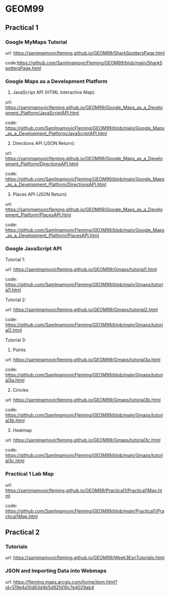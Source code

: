 # GEOM99

## Practical 1 

### Google MyMaps Tutorial 

url: https://samimamovicfleming.github.io/GEOM99/SharkSpottersPage.html

code:https://github.com/SamImamovicFleming/GEOM99/blob/main/SharkSpottersPage.html

### Google Maps as a Development Platform 

1.  JavaScript API (HTML Interactive Map):

url: https://samimamovicfleming.github.io/GEOM99/Google_Maps_as_a_Development_Platform/JavaScriptAPI.html

code: https://github.com/SamImamovicFleming/GEOM99/blob/main/Google_Maps_as_a_Development_Platform/JavaScriptAPI.html

2. Directions API (JSON Return): 

url: https://samimamovicfleming.github.io/GEOM99/Google_Maps_as_a_Development_Platform/DirectionsAPI.html

code: https://github.com/SamImamovicFleming/GEOM99/blob/main/Google_Maps_as_a_Development_Platform/DirectionsAPI.html

3. Places API (JSON Return)

url: https://samimamovicfleming.github.io/GEOM99/Google_Maps_as_a_Development_Platform/PlacesAPI.html

code: https://github.com/SamImamovicFleming/GEOM99/blob/main/Google_Maps_as_a_Development_Platform/PlacesAPI.html

### Google JavaScript API 

Tutorial 1: 

url: https://samimamovicfleming.github.io/GEOM99/Gmaps/tutorial1.html

code: https://github.com/SamImamovicFleming/GEOM99/blob/main/Gmaps/tutorial1.html

Tutorial 2: 

url: https://samimamovicfleming.github.io/GEOM99/Gmaps/tutorial2.html

code: https://github.com/SamImamovicFleming/GEOM99/blob/main/Gmaps/tutorial2.html

Tutorial 3: 

1. Points 

url: https://samimamovicfleming.github.io/GEOM99/Gmaps/tutorial3a.html

code: https://github.com/SamImamovicFleming/GEOM99/blob/main/Gmaps/tutorial3a.html

2. Ciricles 

url: https://samimamovicfleming.github.io/GEOM99/Gmaps/tutorial3b.html

code: https://github.com/SamImamovicFleming/GEOM99/blob/main/Gmaps/tutorial3b.html

3. Heatmap 

url: https://samimamovicfleming.github.io/GEOM99/Gmaps/tutorial3c.html

code: https://github.com/SamImamovicFleming/GEOM99/blob/main/Gmaps/tutorial3c.html

### Practical 1 Lab Map 

url: https://samimamovicfleming.github.io/GEOM99/Practical1/Practical1Map.html

code: https://github.com/SamImamovicFleming/GEOM99/blob/main/Practical1/Practical1Map.html

## Practical 2

### Tutorials 

url: https://samimamovicfleming.github.io/GEOM99/Week3EsriTutorials.html

### JSON and Importing Data into Webmaps

url: https://fleming.maps.arcgis.com/home/item.html?id=519e4a10d63d4b5d92fd16c7e4029ab4




